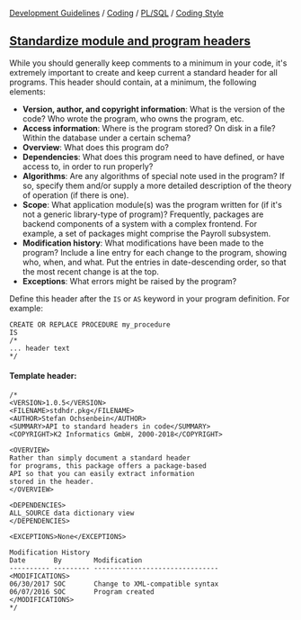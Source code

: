 [Development Guidelines](../../../../README.md) / [Coding](../../../../README.md#coding) / [PL/SQL](../../../../README.md#coding_pl_sql) / [Coding Style](../../../../doc/coding/pl_sql/coding_style.md)

## [Standardize module and program headers](../../../../doc/coding/pl_sql/coding_style.md#StdHeader)

While you should generally keep comments to a minimum in your code, it's extremely important to create and keep current a standard header for all programs. This header should contain, at a minimum, the following elements:

- **Version, author, and copyright information**: What is the version of the code? Who wrote the program, who owns the program, etc.
- **Access information**: Where is the program stored? On disk in a file? Within the database under a certain schema?
- **Overview**: What does this program do?
- **Dependencies**: What does this program need to have defined, or have access to, in order to run properly?
- **Algorithms**: Are any algorithms of special note used in the program? If so, specify them and/or supply a more detailed description of the theory of operation (if there is one).
- **Scope**: What application module(s) was the program written for (if it's not a generic library-type of program)? Frequently, packages are backend components of a system with a complex frontend. For example, a set of packages might comprise the Payroll subsystem.
- **Modification history**: What modifications have been made to the program? Include a line entry for each change to the program, showing who, when, and what. Put the entries in date-descending order, so that the most recent change is at the top.
- **Exceptions**: What errors might be raised by the program?

Define this header after the `IS` or `AS` keyword in your program definition. For example:

```pl/sql
CREATE OR REPLACE PROCEDURE my_procedure
IS
/*
... header text
*/
```

#### Template header:

```PL/SQL
/*
<VERSION>1.0.5</VERSION>
<FILENAME>stdhdr.pkg</FILENAME>
<AUTHOR>Stefan Ochsenbein</AUTHOR>
<SUMMARY>API to standard headers in code</SUMMARY>
<COPYRIGHT>K2 Informatics GmbH, 2000-2018</COPYRIGHT>

<OVERVIEW>
Rather than simply document a standard header
for programs, this package offers a package-based
API so that you can easily extract information
stored in the header.
</OVERVIEW>

<DEPENDENCIES>
ALL_SOURCE data dictionary view
</DEPENDENCIES>

<EXCEPTIONS>None</EXCEPTIONS>

Modification History
Date       By        Modification
---------- --------- -------------------------------
<MODIFICATIONS>
06/30/2017 SOC       Change to XML-compatible syntax
06/07/2016 SOC       Program created
</MODIFICATIONS>
*/
```
